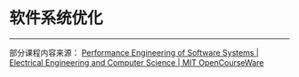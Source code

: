 # 软件系统优化

-----------------------------------------

部分课程内容来源：
[Performance Engineering of Software Systems | Electrical Engineering and Computer Science | MIT OpenCourseWare](https://ocw.mit.edu/courses/6-172-performance-engineering-of-software-systems-fall-2018/)
